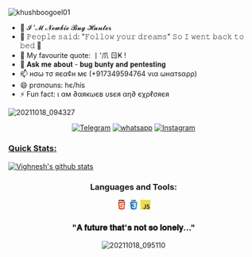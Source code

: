 <img src="https://komarev.com/ghpvc/?username=khushboogoel01" alt="khushboogoel01" /> </p>

- 🌱 𝓘 '𝓜 𝓝𝓮𝔀𝓫𝓲𝓮 𝓑𝓾𝓰 𝓗𝓾𝓷𝓽𝓮𝓻
- 🤔 𝙿𝚎𝚘𝚙𝚕𝚎 𝚜𝚊𝚒𝚍: "𝙵𝚘𝚕𝚕𝚘𝚠 𝚢𝚘𝚞𝚛 𝚍𝚛𝚎𝚊𝚖𝚜" 𝚂𝚘 𝙸 𝚠𝚎𝚗𝚝 𝚋𝚊𝚌𝚔 𝚝𝚘 𝚋𝚎𝚍 🖤
- 👯 My favourite quote: 丨'爪 ㄖҜ !
- 💬 𝐀𝐬𝐤 𝐦𝐞 𝐚𝐛𝐨𝐮𝐭 - 𝐛𝐮𝐠 𝐛𝐮𝐧𝐭𝐲 𝐚𝐧𝐝 𝐩𝐞𝐧𝐭𝐞𝐬𝐭𝐢𝐧𝐠
- 📫 нσω тσ яєα¢н мє (+917349594764 νια ωнαтѕαρρ)
- 😄 prσnσunѕ: hє/híѕ
- ⚡ Fun fact: ι αм ∂αякωєв υѕєя αη∂ єχρℓσяєя

![20211018_094327](https://user-images.githubusercontent.com/92670074/137668416-330fd806-ed2f-457d-b46e-e98d031c5267.gif)


<p align="center">
<a href="https://t.me/Its_nitro_bot"><img title="Telegram" src="https://img.shields.io/badge/Telegram-black?style=for-the-badge&logo=Telegram"></a>
<a href="https://chat.whatsapp.com/Hze17TmVTDHL8xltXwxcWU"><img title="whatsapp" src="https://img.shields.io/badge/whatsapp-blue?style=for-the-badge&logo=whatsapp"></a>
<a href="https://www.instagram.com/aj__x/"><img title="Instagram" src="https://img.shields.io/badge/INSTAGRAM-purple?style=for-the-badge&logo=instagram"></a>



<br/>

<a href="https://github.com/sonic-rouge">


### Quick Stats:

<a href="https://github.com/Sonic-rouge">
  <img align="center" src="https://github-readme-stats.vercel.app/api?username=Sonic-rouge&show_icons=true&theme=tokyonight&count_private=true&line_height=33" alt="Vighnesh's github stats"/>
</a>

<div align="center">

### Languages and Tools:  


<code><img height="20" src="https://raw.githubusercontent.com/github/explore/80688e429a7d4ef2fca1e82350fe8e3517d3494d/topics/html/html.png"></code>
<code><img height="20" src="https://raw.githubusercontent.com/github/explore/80688e429a7d4ef2fca1e82350fe8e3517d3494d/topics/css/css.png"></code>
<code><img height="20" src="https://raw.githubusercontent.com/github/explore/80688e429a7d4ef2fca1e82350fe8e3517d3494d/topics/javascript/javascript.png"></code>

### "𝐀 𝐟𝐮𝐭𝐮𝐫𝐞 𝐭𝐡𝐚𝐭'𝐬 𝐧𝐨𝐭 𝐬𝐨 𝐥𝐨𝐧𝐞𝐥𝐲..."

![20211018_095110](https://user-images.githubusercontent.com/92670074/137668952-1b03610c-f8a6-4eaa-9ac7-da8f4b059652.gif)

</div>
